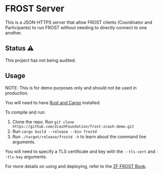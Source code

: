 # FROST Server

This is a JSON-HTTPS server that allow FROST clients (Coordinator and
Participants) to run FROST without needing to directly connect to one another.


## Status ⚠

This project has not being audited.


## Usage

NOTE: This is for demo purposes only and should not be used in production.

You will need to have [Rust and Cargo](https://doc.rust-lang.org/cargo/getting-started/installation.html) installed.

To compile and run:

1. Clone the repo. Run `git clone https://github.com/ZcashFoundation/frost-zcash-demo.git`
2. Run `cargo build --release --bin frostd`
3. Run `./target/release/frostd -h` to learn about the command line arguments.

You will need to specify a TLS certificate and key with the `--tls-cert`
and `--tls-key` arguments.

For more details on using and deploying, refer to the [ZF FROST
Book](https://frost.zfnd.org/).
